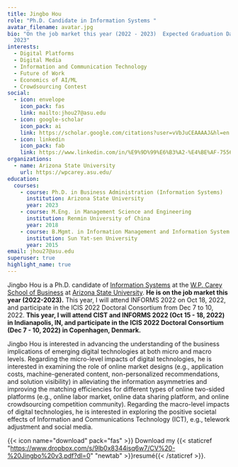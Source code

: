```yaml
---
title: Jingbo Hou
role: "Ph.D. Candidate in Information Systems "
avatar_filename: avatar.jpg
bio: "On the job market this year (2022 - 2023)  Expected Graduation Date: June
  2023"
interests:
  - Digital Platforms
  - Digital Media
  - Information and Communication Technology
  - Future of Work
  - Economics of AI/ML
  - Crowdsourcing Contest
social:
  - icon: envelope
    icon_pack: fas
    link: mailto:jhou27@asu.edu
  - icon: google-scholar
    icon_pack: ai
    link: https://scholar.google.com/citations?user=vVbJuCEAAAAJ&hl=en
  - icon: linkedin
    icon_pack: fab
    link: https://www.linkedin.com/in/%E9%9D%99%E6%B3%A2-%E4%BE%AF-755669bb/
organizations:
  - name: Arizona State University
    url: https://wpcarey.asu.edu/
education:
  courses:
    - course: Ph.D. in Business Administration (Information Systems)
      institution: Arizona State University
      year: 2023
    - course: M.Eng. in Management Science and Engineering
      institution: Renmin University of China
      year: 2018
    - course: B.Mgmt. in Information Management and Information System (with Honor)
      institution: Sun Yat-sen University
      year: 2015
email: jhou27@asu.edu
superuser: true
highlight_name: true
---
```

Jingbo Hou is a Ph.D. candidate of [Information Systems](https://wpcarey.asu.edu/information-systems-degrees/doctoral) at the [W.P. Carey School of Business](https://wpcarey.asu.edu/) at [Arizona State University](https://www.asu.edu/). **He is on the job market this year (2022-2023).** This year, I will attend INFORMS 2022 on Oct 18, 2022, and participate in the ICIS 2022 Doctoral Consortium from Dec 7 to 10, 2022. **This year, I will attend CIST and INFORMS 2022 (Oct 15 - 18, 2022)  in Indianapolis, IN, and participate in the ICIS 2022 Doctoral Consortium (Dec 7 - 10, 2022) in Copenhagen, Denmark.**

Jingbo Hou is interested in advancing the understanding of the business implications of emerging digital technologies at both micro and macro levels. Regarding the micro-level impacts of digital technologies, he is interested in examining the role of online market designs (e.g., application costs, machine-generated content, non-personalized recommendations, and solution visibility) in alleviating the information asymmetries and improving the matching efficiencies for different types of online two-sided platforms (e.g., online labor market, online data sharing platform, and online crowdsourcing competition community). Regarding the macro-level impacts of digital technologies, he is interested in exploring the positive societal effects of Information and Communications Technology (ICT), e.g., telework adjustment and social media. 

{{< icon name="download" pack="fas" >}} Download my {{< staticref "https://www.dropbox.com/s/9lb0x8344isq6w7/CV%20-%20Jingbo%20v3.pdf?dl=0" "newtab" >}}resumé{{< /staticref >}}.
